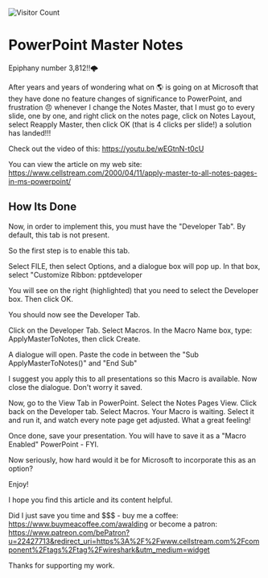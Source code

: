 ![Visitor Count](https://profile-counter.glitch.me/amwalding3/count.svg)
# PowerPoint Master Notes
Epiphany number 3,812!!:cloud_with_lightning:

After years and years of wondering what on :earth_americas: is going on at Microsoft that they have done no feature changes of significance to PowerPoint, and frustration :angry: whenever I change the Notes Master, that I must go to every slide, one by one, and right click on the notes page, click on Notes Layout, select Reapply Master, then click OK (that is 4 clicks per slide!) a solution has landed!!!

Check out the video of this:
https://youtu.be/wEGtnN-t0cU

You can view the article on my web site: https://www.cellstream.com/2000/04/11/apply-master-to-all-notes-pages-in-ms-powerpoint/

## How Its Done
Now, in order to implement this, you must have the "Developer Tab".  By default, this tab is not present. 

So the first step is to enable this tab. 

Select FILE, then select Options, and a dialogue box will pop up.  In that box, select "Customize Ribbon: pptdeveloper

You will see on the right (highlighted) that you need to select the Developer box.  Then click OK.

You should now see the Developer Tab.

Click on the Developer Tab.  Select Macros.  In the Macro Name box, type: ApplyMasterToNotes, then click Create.

A dialogue will open.  Paste the code in between the "Sub ApplyMasterToNotes()" and "End Sub"

I suggest you apply this to all presentations so this Macro is available. Now close the dialogue. Don't worry it saved.

Now, go to the View Tab in PowerPoint. Select the Notes Pages View. Click back on the Developer tab. Select Macros. Your Macro is waiting. Select it and run it, and watch every note page get adjusted. What a great feeling!

Once done, save your presentation.  You will have to save it as a "Macro Enabled" PowerPoint - FYI.

Now seriously, how hard would it be for Microsoft to incorporate this as an option?

Enjoy!

I hope you find this article and its content helpful.  

Did I just save you time and $$$ - buy me a coffee: https://www.buymeacoffee.com/awalding or become a patron: https://www.patreon.com/bePatron?u=22427713&redirect_uri=https%3A%2F%2Fwww.cellstream.com%2Fcomponent%2Ftags%2Ftag%2Fwireshark&utm_medium=widget

Thanks for supporting my work.
